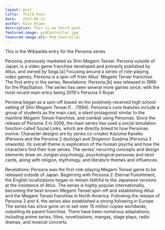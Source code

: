 ```yaml
---
layout: post
title:  Third Post
date:   2022-06-23
author: Kyle Brown
description: This is my third post.
featured-image: ps4Controller.jpg
featured-image-alt: PS4 Controller
---
```


This is the Wikipedia entry for the Persona series.

Persona, previously marketed as Shin Megami Tensei: Persona outside of Japan, is a video game franchise developed and primarily published by Atlus, and owned by Sega.[a] Focusing around a series of role-playing video games, Persona is a spin-off from Atlus' Megami Tensei franchise. The first entry in the series, Revelations: Persona,[b] was released in 1996 for the PlayStation. The series has seen several more games since, with the most recent main entry being 2019's Persona 5 Royal.

Persona began as a spin-off based on the positively-received high school setting of Shin Megami Tensei If... (1994). Persona's core features include a group of students as the main cast, a silent protagonist similar to the mainline Megami Tensei franchise, and combat using Personas. Since the release of Persona 3 in 2006, the main series has used a social simulation function called Social Links, which are directly linked to how Personas evolve. Character designs are by series co-creator Kazuma Kaneko (Persona and the Persona 2 duology) and Shigenori Soejima (Persona 3 onwards). Its overall theme is exploration of the human psyche and how the characters find their true selves. The series' recurring concepts and design elements draw on Jungian psychology, psychological personas and tarot cards, along with religion, mythology, and literature themes and influences.

Revelations: Persona was the first role-playing Megami Tensei game to be released outside of Japan. Beginning with Persona 2: Eternal Punishment, the English localizations began to remain faithful to the Japanese versions at the insistence of Atlus. The series is highly popular internationally, becoming the best-known Megami Tensei spin-off and establishing Atlus and the Megami Tensei franchise in North America. Following the release of Persona 3 and 4, the series also established a strong following in Europe. The series has since gone on to sell over 15 million copies worldwide, outselling its parent franchise. There have been numerous adaptations, including anime series, films, novelizations, mangas, stage plays, radio dramas, and musical concerts.
